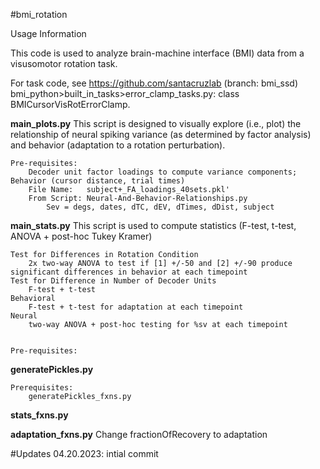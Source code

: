#bmi_rotation


Usage Information

This code is used to analyze brain-machine interface (BMI) data from a visusomotor rotation task.  

For task code, see https://github.com/santacruzlab  (branch: bmi_ssd) bmi_python>built_in_tasks>error_clamp_tasks.py: class BMICursorVisRotErrorClamp.


**main_plots.py**
	This script is designed to visually explore (i.e., plot) the relationship of neural spiking variance (as determined by factor analysis) and behavior (adaptation to a rotation perturbation).

	Pre-requisites:
		Decoder unit factor loadings to compute variance components; Behavior (cursor distance, trial times)
		File Name:   subject+_FA_loadings_40sets.pkl'
		From Script: Neural-And-Behavior-Relationships.py
			Sev = degs, dates, dTC, dEV, dTimes, dDist, subject


**main_stats.py**
	This script is used to compute statistics (F-test, t-test, ANOVA + post-hoc Tukey Kramer)

	Test for Differences in Rotation Condition
		2x two-way ANOVA to test if [1] +/-50 and [2] +/-90 produce significant differences in behavior at each timepoint
	Test for Difference in Number of Decoder Units 
		F-test + t-test 
	Behavioral
		F-test + t-test for adaptation at each timepoint
	Neural
		two-way ANOVA + post-hoc testing for %sv at each timepoint


	Pre-requisites:


**generatePickles.py**

	Prerequisites:
		generatePickles_fxns.py


**stats_fxns.py**

**adaptation_fxns.py** 
	Change fractionOfRecovery to adaptation

	



#Updates
04.20.2023: intial commit